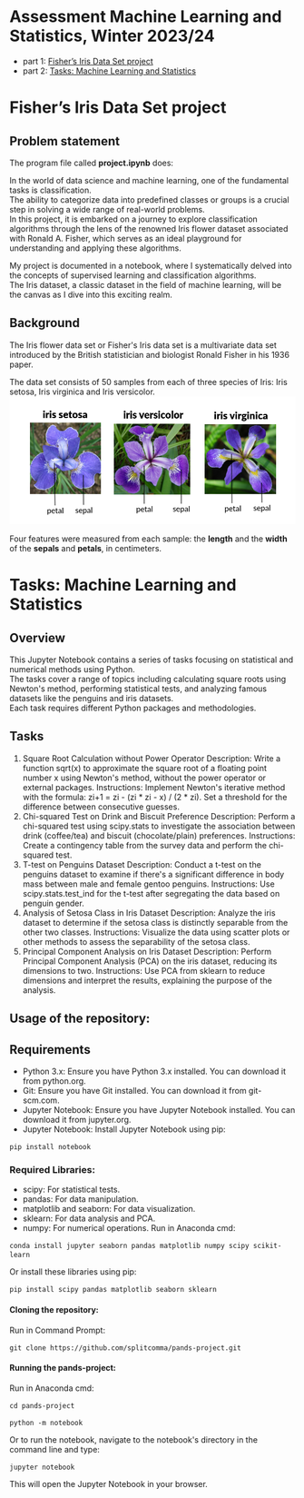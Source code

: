 # Assessment Machine Learning and Statistics, Winter 2023/24

- part 1: [Fisher’s Iris Data Set project](#fisher’s-iris-data-set-project)
- part 2: [Tasks: Machine Learning and Statistics](#tasks-machine-learning-and-statistics)

# Fisher’s Iris Data Set project

## Problem statement

The program file called **project.ipynb** does: 

In the world of data science and machine learning, one of the fundamental tasks is classification.  
The ability to categorize data into predefined classes or groups is a crucial step in solving a wide range of real-world problems.  
In this project, it is embarked on a journey to explore classification algorithms through the lens of the renowned Iris flower dataset associated with Ronald A. Fisher, which serves as an ideal playground for understanding and applying these algorithms.

My project is documented in a notebook, where I systematically delved into the concepts of supervised learning and classification algorithms.  
The Iris dataset, a classic dataset in the field of machine learning, will be the canvas as I dive into this exciting realm.

## Background

The Iris flower data set or Fisher's Iris data set is a multivariate data set introduced by the British statistician and biologist Ronald Fisher in his 1936 paper. 

The data set consists of 50 samples from each of three species of Iris: Iris setosa, Iris virginica and Iris versicolor.
![3 Iris Species](https://github.com/splitcomma/ml_assessment/blob/main/images/iris_classes.png)

Four features were measured from each sample: the **length** and the **width** of the **sepals** and **petals**, in centimeters.

# Tasks: Machine Learning and Statistics

## Overview

This Jupyter Notebook contains a series of tasks focusing on statistical and numerical methods using Python.  
The tasks cover a range of topics including calculating square roots using Newton's method, performing statistical tests, and analyzing famous datasets like the penguins and iris datasets.  
Each task requires different Python packages and methodologies.

## Tasks
1. Square Root Calculation without Power Operator
Description: Write a function sqrt(x) to approximate the square root of a floating point number x using Newton's method, without the power operator or external packages.
Instructions: Implement Newton's iterative method with the formula: zi+1 = zi - (zi * zi - x) / (2 * zi). Set a threshold for the difference between consecutive guesses.
2. Chi-squared Test on Drink and Biscuit Preference
Description: Perform a chi-squared test using scipy.stats to investigate the association between drink (coffee/tea) and biscuit (chocolate/plain) preferences.
Instructions: Create a contingency table from the survey data and perform the chi-squared test.
3. T-test on Penguins Dataset
Description: Conduct a t-test on the penguins dataset to examine if there's a significant difference in body mass between male and female gentoo penguins.
Instructions: Use scipy.stats.test_ind for the t-test after segregating the data based on penguin gender.
4. Analysis of Setosa Class in Iris Dataset
Description: Analyze the iris dataset to determine if the setosa class is distinctly separable from the other two classes.
Instructions: Visualize the data using scatter plots or other methods to assess the separability of the setosa class.
5. Principal Component Analysis on Iris Dataset
Description: Perform Principal Component Analysis (PCA) on the iris dataset, reducing its dimensions to two.
Instructions: Use PCA from sklearn to reduce dimensions and interpret the results, explaining the purpose of the analysis.


## Usage of the repository:

## Requirements

- Python 3.x: Ensure you have Python 3.x installed. You can download it from python.org.
- Git: Ensure you have Git installed. You can download it from git-scm.com.
- Jupyter Notebook: Ensure you have Jupyter Notebook installed. You can download it from jupyter.org.
- Jupyter Notebook: Install Jupyter Notebook using pip:

```
pip install notebook
```

### Required Libraries:

- scipy: For statistical tests.
- pandas: For data manipulation.
- matplotlib and seaborn: For data visualization.
- sklearn: For data analysis and PCA.
- numpy: For numerical operations.
Run in Anaconda cmd:
```
conda install jupyter seaborn pandas matplotlib numpy scipy scikit-learn
``` 
Or install these libraries using pip:
```
pip install scipy pandas matplotlib seaborn sklearn
```
#### Cloning the repository:
Run in Command Prompt:
```
git clone https://github.com/splitcomma/pands-project.git
```

#### Running the pands-project:
Run in Anaconda cmd:
```
cd pands-project
```
```
python -m notebook
```
Or to run the notebook, navigate to the notebook's directory in the command line and type:
```
jupyter notebook
```
This will open the Jupyter Notebook in your browser.
